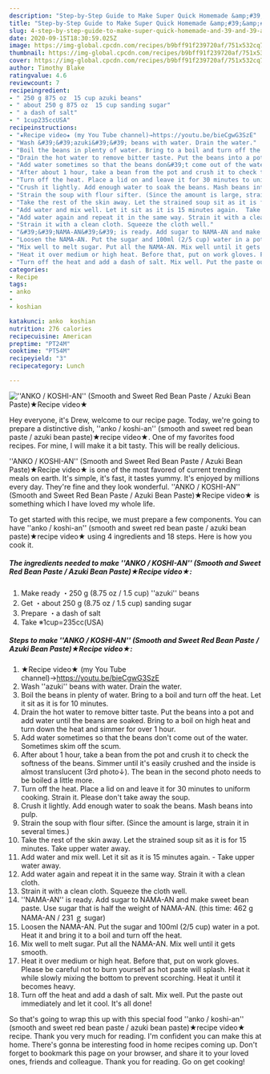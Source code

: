 ```yaml
---
description: "Step-by-Step Guide to Make Super Quick Homemade &amp;#39;&amp;#39;ANKO / KOSHI-AN&amp;#39;&amp;#39; (Smooth and Sweet Red Bean Paste / Azuki Bean Paste)★Recipe video★"
title: "Step-by-Step Guide to Make Super Quick Homemade &amp;#39;&amp;#39;ANKO / KOSHI-AN&amp;#39;&amp;#39; (Smooth and Sweet Red Bean Paste / Azuki Bean Paste)★Recipe video★"
slug: 4-step-by-step-guide-to-make-super-quick-homemade-and-39-and-39-anko-koshi-an-and-39-and-39-smooth-and-sweet-red-bean-paste-azuki-bean-pasterecipe-video
date: 2020-09-15T18:30:59.025Z
image: https://img-global.cpcdn.com/recipes/b9bff91f239720af/751x532cq70/anko-koshi-an-smooth-and-sweet-red-bean-paste-azuki-bean-paste★recipe-video★-recipe-main-photo.jpg
thumbnail: https://img-global.cpcdn.com/recipes/b9bff91f239720af/751x532cq70/anko-koshi-an-smooth-and-sweet-red-bean-paste-azuki-bean-paste★recipe-video★-recipe-main-photo.jpg
cover: https://img-global.cpcdn.com/recipes/b9bff91f239720af/751x532cq70/anko-koshi-an-smooth-and-sweet-red-bean-paste-azuki-bean-paste★recipe-video★-recipe-main-photo.jpg
author: Timothy Blake
ratingvalue: 4.6
reviewcount: 7
recipeingredient:
- " 250 g 875 oz  15 cup azuki beans"
- " about 250 g 875 oz  15 cup sanding sugar"
- " a dash of salt"
- " 1cup235ccUSA"
recipeinstructions:
- "★Recipe video★ (my You Tube channel)→https://youtu.be/bieCgwG3SzE"
- "Wash &#39;&#39;azuki&#39;&#39; beans with water. Drain the water."
- "Boil the beans in plenty of water. Bring to a boil and turn off the heat. Let it sit as it is for 10 minutes."
- "Drain the hot water to remove bitter taste. Put the beans into a pot and add water until the beans are soaked. Bring to a boil on high heat and turn down the heat and simmer for over 1 hour."
- "Add water sometimes so that the beans don&#39;t come out of the water. Sometimes skim off the scum."
- "After about 1 hour, take a bean from the pot and crush it to check the softness of the beans. Simmer until it&#39;s easily crushed and the inside is almost translucent (3rd photo↓). The bean in the second photo needs to be boiled a little more."
- "Turn off the heat. Place a lid on and leave it for 30 minutes to uniform cooking. Strain it. Please don&#39;t take away the soup."
- "Crush it lightly. Add enough water to soak the beans. Mash beans into pulp."
- "Strain the soup with flour sifter. (Since the amount is large, strain it in several times.)"
- "Take the rest of the skin away. Let the strained soup sit as it is for 15 minutes. Take upper water away."
- "Add water and mix well. Let it sit as it is 15 minutes again.  Take upper water away."
- "Add water again and repeat it in the same way. Strain it with a clean cloth."
- "Strain it with a clean cloth. Squeeze the cloth well."
- "&#39;&#39;NAMA-AN&#39;&#39; is ready. Add sugar to NAMA-AN and make sweet bean paste. Use sugar that is half the weight of NAMA-AN. (this time: 462 g NAMA-AN / 231 ｇ sugar)"
- "Loosen the NAMA-AN. Put the sugar and 100ml (2/5 cup) water in a pot. Heat it and bring it to a boil and turn off the heat."
- "Mix well to melt sugar. Put all the NAMA-AN. Mix well until it gets smooth."
- "Heat it over medium or high heat. Before that, put on work gloves. Please be careful not to burn yourself as hot paste will splash. Heat it while slowly mixing the bottom to prevent scorching. Heat it until it becomes heavy."
- "Turn off the heat and add a dash of salt. Mix well. Put the paste out immediately and let it cool. It&#39;s all done!"
categories:
- Recipe
tags:
- anko
- 
- koshian

katakunci: anko  koshian 
nutrition: 276 calories
recipecuisine: American
preptime: "PT24M"
cooktime: "PT54M"
recipeyield: "3"
recipecategory: Lunch

---
```



![&#39;&#39;ANKO / KOSHI-AN&#39;&#39; (Smooth and Sweet Red Bean Paste / Azuki Bean Paste)★Recipe video★](https://img-global.cpcdn.com/recipes/b9bff91f239720af/751x532cq70/anko-koshi-an-smooth-and-sweet-red-bean-paste-azuki-bean-paste★recipe-video★-recipe-main-photo.jpg)

Hey everyone, it's Drew, welcome to our recipe page. Today, we're going to prepare a distinctive dish, &#39;&#39;anko / koshi-an&#39;&#39; (smooth and sweet red bean paste / azuki bean paste)★recipe video★. One of my favorites food recipes. For mine, I will make it a bit tasty. This will be really delicious.



&#39;&#39;ANKO / KOSHI-AN&#39;&#39; (Smooth and Sweet Red Bean Paste / Azuki Bean Paste)★Recipe video★ is one of the most favored of current trending meals on earth. It's simple, it's fast, it tastes yummy. It's enjoyed by millions every day. They're fine and they look wonderful. &#39;&#39;ANKO / KOSHI-AN&#39;&#39; (Smooth and Sweet Red Bean Paste / Azuki Bean Paste)★Recipe video★ is something which I have loved my whole life.


To get started with this recipe, we must prepare a few components. You can have &#39;&#39;anko / koshi-an&#39;&#39; (smooth and sweet red bean paste / azuki bean paste)★recipe video★ using 4 ingredients and 18 steps. Here is how you cook it.

<!--inarticleads1-->

##### The ingredients needed to make &#39;&#39;ANKO / KOSHI-AN&#39;&#39; (Smooth and Sweet Red Bean Paste / Azuki Bean Paste)★Recipe video★:

1. Make ready  ・250 g (8.75 oz / 1.5 cup) &#39;&#39;azuki&#39;&#39; beans
1. Get  ・about 250 g (8.75 oz / 1.5 cup) sanding sugar
1. Prepare  ・a dash of salt
1. Take  ※1cup=235cc(USA)




<!--inarticleads2-->

##### Steps to make &#39;&#39;ANKO / KOSHI-AN&#39;&#39; (Smooth and Sweet Red Bean Paste / Azuki Bean Paste)★Recipe video★:

1. ★Recipe video★ (my You Tube channel)→https://youtu.be/bieCgwG3SzE
1. Wash &#39;&#39;azuki&#39;&#39; beans with water. Drain the water.
1. Boil the beans in plenty of water. Bring to a boil and turn off the heat. Let it sit as it is for 10 minutes.
1. Drain the hot water to remove bitter taste. Put the beans into a pot and add water until the beans are soaked. Bring to a boil on high heat and turn down the heat and simmer for over 1 hour.
1. Add water sometimes so that the beans don&#39;t come out of the water. Sometimes skim off the scum.
1. After about 1 hour, take a bean from the pot and crush it to check the softness of the beans. Simmer until it&#39;s easily crushed and the inside is almost translucent (3rd photo↓). The bean in the second photo needs to be boiled a little more.
1. Turn off the heat. Place a lid on and leave it for 30 minutes to uniform cooking. Strain it. Please don&#39;t take away the soup.
1. Crush it lightly. Add enough water to soak the beans. Mash beans into pulp.
1. Strain the soup with flour sifter. (Since the amount is large, strain it in several times.)
1. Take the rest of the skin away. Let the strained soup sit as it is for 15 minutes. Take upper water away.
1. Add water and mix well. Let it sit as it is 15 minutes again.  - Take upper water away.
1. Add water again and repeat it in the same way. Strain it with a clean cloth.
1. Strain it with a clean cloth. Squeeze the cloth well.
1. &#39;&#39;NAMA-AN&#39;&#39; is ready. Add sugar to NAMA-AN and make sweet bean paste. Use sugar that is half the weight of NAMA-AN. (this time: 462 g NAMA-AN / 231 ｇ sugar)
1. Loosen the NAMA-AN. Put the sugar and 100ml (2/5 cup) water in a pot. Heat it and bring it to a boil and turn off the heat.
1. Mix well to melt sugar. Put all the NAMA-AN. Mix well until it gets smooth.
1. Heat it over medium or high heat. Before that, put on work gloves. Please be careful not to burn yourself as hot paste will splash. Heat it while slowly mixing the bottom to prevent scorching. Heat it until it becomes heavy.
1. Turn off the heat and add a dash of salt. Mix well. Put the paste out immediately and let it cool. It&#39;s all done!




So that's going to wrap this up with this special food &#39;&#39;anko / koshi-an&#39;&#39; (smooth and sweet red bean paste / azuki bean paste)★recipe video★ recipe. Thank you very much for reading. I'm confident you can make this at home. There's gonna be interesting food in home recipes coming up. Don't forget to bookmark this page on your browser, and share it to your loved ones, friends and colleague. Thank you for reading. Go on get cooking!
